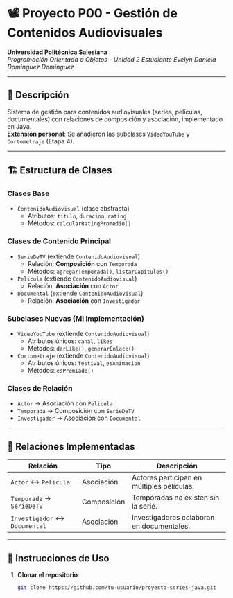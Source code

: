 # 📽️ Proyecto P00 - Gestión de Contenidos Audiovisuales  
**Universidad Politécnica Salesiana**  
*Programación Orientada a Objetos - Unidad 2*
*Estudiante Evelyn Daniela Dominguez Dominguez*

---

## 📌 Descripción  
Sistema de gestión para contenidos audiovisuales (series, películas, documentales) con relaciones de composición y asociación, implementado en Java.  
**Extensión personal**: Se añadieron las subclases `VideoYouTube` y `Cortometraje` (Etapa 4).

---

## 🏗️ Estructura de Clases  

### Clases Base  
- `ContenidoAudiovisual` (clase abstracta)  
  - Atributos: `titulo`, `duracion`, `rating`  
  - Métodos: `calcularRatingPromedio()`  

### Clases de Contenido Principal  
- `SerieDeTV` (extiende `ContenidoAudiovisual`)  
  - Relación: **Composición** con `Temporada`  
  - Métodos: `agregarTemporada()`, `listarCapítulos()`  
- `Pelicula` (extiende `ContenidoAudiovisual`)  
  - Relación: **Asociación** con `Actor`  
- `Documental` (extiende `ContenidoAudiovisual`)  
  - Relación: **Asociación** con `Investigador`  

### Subclases Nuevas (Mi Implementación)  
- `VideoYouTube` (extiende `ContenidoAudiovisual`)  
  - Atributos únicos: `canal`, `likes`  
  - Métodos: `darLike()`, `generarEnlace()`  
- `Cortometraje` (extiende `ContenidoAudiovisual`)  
  - Atributos únicos: `festival`, `esAnimacion`  
  - Métodos: `esPremiado()`  

### Clases de Relación  
- `Actor` → Asociación con `Pelicula`  
- `Temporada` → Composición con `SerieDeTV`  
- `Investigador` → Asociación con `Documental`  

---

## 🔗 Relaciones Implementadas  

| Relación                | Tipo          | Descripción                                  |
|-------------------------|---------------|---------------------------------------------|
| `Actor` ↔ `Pelicula`    | Asociación    | Actores participan en múltiples películas.  |
| `Temporada` → `SerieDeTV`| Composición   | Temporadas no existen sin la serie.         |
| `Investigador` ↔ `Documental`| Asociación | Investigadores colaboran en documentales.   |

---

## 🚀 Instrucciones de Uso  

1. **Clonar el repositorio**:  
   ```bash
   git clone https://github.com/tu-usuario/proyecto-series-java.git
